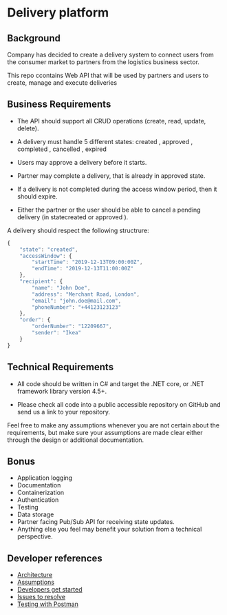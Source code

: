 # Delivery platform

## Background

Company has decided to create a delivery system to connect users from the consumer market to
partners from the logistics business sector.

This repo ccontains Web API that will be used by partners and users to create, manage and execute deliveries

## Business Requirements

- The API should support all CRUD operations (create, read, update, delete).

- A delivery must handle 5 different states: created , approved , completed , cancelled , expired

- Users may approve a delivery before it starts.

- Partner may complete a delivery, that is already in approved state.

- If a delivery is not completed during the access window period, then it should expire.

- Either the partner or the user should be able to cancel a pending delivery (in statecreated or
approved ).

A delivery should respect the following structrure:

```javascript
{
    "state": "created",
    "accessWindow": {
        "startTime": "2019-12-13T09:00:00Z",
        "endTime": "2019-12-13T11:00:00Z"
    },
    "recipient": {
        "name": "John Doe",
        "address": "Merchant Road, London",
        "email": "john.doe@mail.com",
        "phoneNumber": "+44123123123"
    },
    "order": {
        "orderNumber": "12209667",
        "sender": "Ikea"
    }
}
```
## Technical Requirements

- All code should be written in C# and target the .NET core, or .NET framework library version 4.5+.

- Please check all code into a public accessible repository on GitHub and send us a link to your
repository.

Feel free to make any assumptions whenever you are not certain about the requirements, but make sure your
assumptions are made clear either through the design or additional documentation.

## Bonus

- Application logging
- Documentation
- Containerization
- Authentication
- Testing
- Data storage
- Partner facing Pub/Sub API for receiving state updates.
- Anything else you feel may benefit your solution from a technical perspective.

## Developer references

- [Architecture](docs/Architecture.md)
- [Assumptions](docs/Assumptions.md)
- [Developers get started](docs/StartLocalMachine.md)
- [Issues to resolve](docs/Issues.md)
- [Testing with Postman](docs/TestingWithPostman.md)


